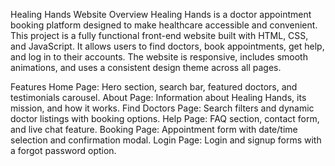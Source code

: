 Healing Hands Website
Overview
Healing Hands is a doctor appointment booking platform designed to make healthcare accessible and convenient. This project is a fully functional front-end website built with HTML, CSS, and JavaScript. It allows users to find doctors, book appointments, get help, and log in to their accounts. The website is responsive, includes smooth animations, and uses a consistent design theme across all pages.

Features
Home Page: Hero section, search bar, featured doctors, and testimonials carousel.
About Page: Information about Healing Hands, its mission, and how it works.
Find Doctors Page: Search filters and dynamic doctor listings with booking options.
Help Page: FAQ section, contact form, and live chat feature.
Booking Page: Appointment form with date/time selection and confirmation modal.
Login Page: Login and signup forms with a forgot password option.
